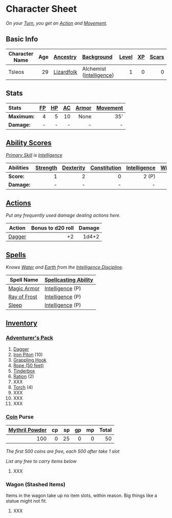 # Character Sheet

*On your [Turn](../../Game%20Procedures/Core%20Procedures/Turn.md), you get an [Action](../../Game%20Procedures/Core%20Procedures/Action.md) and [Movement](../../Game%20Procedures/Combat/Movement.md).*

## Basic Info

| Character Name | Age | [Ancestry](../../Player%20Characters/Ancenstries/Ancestry.md)                                   | [Background](../../Player%20Characters/Backgrounds/Background.md)                            | [Level](../../Player%20Characters/Derived%20Statistics/Level.md) | [XP](../../Player%20Characters/Derived%20Statistics/Experience%20Points.md) | [Scars](../../Player%20Characters/Derived%20Statistics/Scars.md) |
| -------------- | --: | :---------------------------------------------------------------------------------------------------- | :------------------------------------------------------------------------------------------------- | ---------------------------------------------------------------------: | --------------------------------------------------------------------------------: | ---------------------------------------------------------------------: |
| Tsleos         |  29 | [Lizardfolk](../../Player%20Characters/Ancenstries/The%20People%20of%20Mithrinia/Lizardfolk.md) | Alchemist ([Intelligence](../../Player%20Characters/The%20Ability%20Scores/Intelligence.md)) |                                                                      1 |                                                                                 0 |                                                                      0 |

## Stats

| Stats        | [FP](../../Player%20Characters/Derived%20Statistics/Fatigue%20Points.md) | [HP](../../Player%20Characters/Derived%20Statistics/Health%20Points.md) | [AC](../../Player%20Characters/Derived%20Statistics/Armor%20Class.md) | [Armor](../../Items%20and%20Gear/Armor/Armor.md) | [Movement](../../Game%20Procedures/Combat/Movement.md) |
| :----------- | -----------------------------------------------------------------------------: | ----------------------------------------------------------------------------: | --------------------------------------------------------------------------: | -----------------------------------------------------: | -----------------------------------------------------------: |
| **Maximum:** |                                                                              4 |                                                                             5 |                                                                          10 |                                                   None |                                                          35' |
| **Damage:**  |                                                                              - |                                                                             - |                                                                           - |                                                      - |                                                            - |

## [Ability Scores](../../Player%20Characters/The%20Ability%20Scores/Ability%20Scores.md)

*[Primary Skill](../../Player%20Characters/Backgrounds/Primary%20Skill.md) is [Intelligence](../../Player%20Characters/The%20Ability%20Scores/Intelligence.md)*

| Abilities   | [Strength](../../Player%20Characters/The%20Ability%20Scores/Strength.md) | [Dexterity](../../Player%20Characters/The%20Ability%20Scores/Dexterity.md) | [Constitution](../../Player%20Characters/The%20Ability%20Scores/Constitution.md) | [Intelligence](../../Player%20Characters/The%20Ability%20Scores/Intelligence.md) | [Wisdom](../../Player%20Characters/The%20Ability%20Scores/Wisdom.md)<br> | [Charisma](../../Player%20Characters/The%20Ability%20Scores/Charisma.md)<br> |
| :---------- | -----------------------------------------------------------------------------: | -------------------------------------------------------------------------------: | -------------------------------------------------------------------------------------: | -------------------------------------------------------------------------------------: | -----------------------------------------------------------------------------: | ---------------------------------------------------------------------------------: |
| **Score:**  |                                                                              1 |                                                                                2 |                                                                                      0 |                                                                                  2 (P) |                                                                              0 |                                                                                 -2 |
| **Damage:** |                                                                              - |                                                                                - |                                                                                      - |                                                                                      - |                                                                              - |                                                                                  - |

## [Actions](../../Game%20Procedures/Core%20Procedures/Action.md)

*Put any frequently used damage dealing actions here.*

| Action                                                                                       | Bonus to d20 roll | Damage |
| -------------------------------------------------------------------------------------------- | ----------------: | -----: |
| [Dagger](../../Items%20and%20Gear/Weapons/Melee%20Weapons/Small%20Skilled%20Weapon.md) |                +2 |  1d4+2 |

## [Spells](../../Magic/Spells.md)

*Knows [Water](../../Magic/Spells/Spell%20Domains/Water.md) and [Earth](../../Magic/Spells/Spell%20Domains/Earth.md) from the [Intelligence Discipline](../../Magic/Spellcasting/Spellcasting%20Disciplines/Intelligence%20Discipline.md)*.

| Spell Name                                                                                 | [Spellcasting Ability](../../Magic/Spellcasting/Spellcasting%20Ability.md)           |
| ------------------------------------------------------------------------------------------ | ------------------------------------------------------------------------------------------ |
| [Magic Armor](../../Magic/Spells/Spells%20by%20Level/Level%201/Magic%20Armor.md)     | [Intelligence](../../Player%20Characters/The%20Ability%20Scores/Intelligence.md) (P) |
| [Ray of Frost](../../Magic/Spells/Spells%20by%20Level/Level%201/Ray%20of%20Frost.md) | [Intelligence](../../Player%20Characters/The%20Ability%20Scores/Intelligence.md) (P) |
| [Sleep](../../Magic/Spells/Spells%20by%20Level/Level%201/Sleep.md)                   | [Intelligence](../../Player%20Characters/The%20Ability%20Scores/Intelligence.md) (P) |

## [Inventory](../../Player%20Characters/Derived%20Statistics/Inventory.md)

### [Adventurer's Pack](../../Items%20and%20Gear/Gear/100%20Coins/Adventurer's%20Pack.md)

1. [Dagger](../../Items%20and%20Gear/Weapons/Melee%20Weapons/Small%20Skilled%20Weapon.md)
2. [Iron Piton](../../Items%20and%20Gear/Gear/10%20Coins/Iron%20Piton.md) (10)
3. [Grappling Hook](../../Items%20and%20Gear/Gear/25%20Coins/Grappling%20Hook.md)
4. [Rope (50 feet)](../../Items%20and%20Gear/Gear/50%20Coins/Rope%20(50%20feet).md)
5. [Tinderbox](../../Items%20and%20Gear/Gear/10%20Coins/Tinderbox.md)
6. [Ration](../../Items%20and%20Gear/Gear/1%20Coin/Ration.md) (2)
7. XXX
8. [Torch](../../Items%20and%20Gear/Gear/1%20Coin/Torch.md) (4)
9. XXX
10. XXX
11. XXX

### [Coin](../Economy/Coins.md) Purse

| [Mythril Powder](../../Magic/Spellcasting/Mythril.md) |  cp |  sp |  gp |  mp | Total |
| ----------------------------------------------------------: | --: | --: | --: | --: | ----: |
|                                                         100 |   0 |  25 |   0 |   0 |    50 |

*The first 500 coins are free, each 500 after take 1 slot*

*List any free to carry items below*

1. XXX

### Wagon (Stashed Items)

Items in the wagon take up no item slots, within reason. Big things like a statue might not fit.

1. XXX
